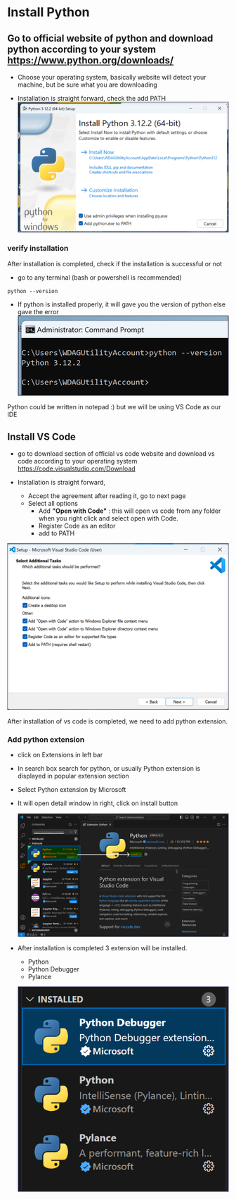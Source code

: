 # Install Python
## Go to official website of python and download python according to your system https://www.python.org/downloads/

- Choose your operating system, basically website will detect your machine, but be sure what you are downloading

- Installation is straight forward, check the add PATH
![Alt text](01_python_installation.png)

### verify installation
After installation is completed, check if the installation is successful or not

  - go to any terminal (bash or powershell is recommended)
  ```
  python --version
  ```
  - If python is installed properly, it will gave you the version of python else gave the error
  ![Alt text](01_python_install_verification.png)


Python could be written in notepad :) but we will be using VS Code as our IDE

## Install VS Code
- go to download section of official vs code website and download vs code according to your operating system
https://code.visualstudio.com/Download

- Installation is straight forward,
    - Accept the agreement after reading it, go to next page
    - Select all options
        - Add **"Open with Code"** : this will open vs code from any folder when you right click and select open with Code.
        - Register Code as an editor 
        - add to PATH


![Alt text](01_install_vscode.png)

After installation of vs code is completed, we need to add python extension.
### Add python extension
- click on Extensions in left bar
- In search box search for python, or usually Python extension is displayed in popular extension section
- Select Python extension by Microsoft
- It will open detail window in right, click on install button
  
  ![Alt text](01_install_extension.png) 

- After installation is completed 3 extension will be installed.
    - Python
    - Python Debugger
    - Pylance
    
    ![Alt text](01_installed_extension.png)

